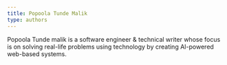```yaml
---
title: Popoola Tunde Malik
type: authors
---
```

Popoola Tunde malik is a software engineer & technical writer whose focus is on solving real-life problems using technology by creating AI-powered web-based systems.
